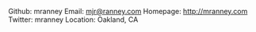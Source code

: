 Github: mranney
Email: mjr@ranney.com
Homepage: http://mranney.com
Twitter: mranney
Location: Oakland, CA